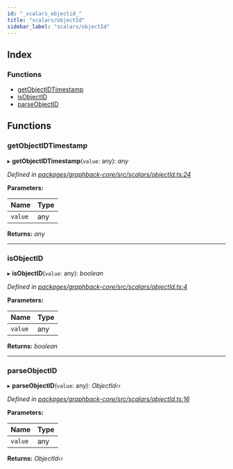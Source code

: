 ```yaml
---
id: "_scalars_objectid_"
title: "scalars/objectId"
sidebar_label: "scalars/objectId"
---
```


## Index

### Functions

* [getObjectIDTimestamp](_scalars_objectid_.md#getobjectidtimestamp)
* [isObjectID](_scalars_objectid_.md#isobjectid)
* [parseObjectID](_scalars_objectid_.md#parseobjectid)

## Functions

###  getObjectIDTimestamp

▸ **getObjectIDTimestamp**(`value`: any): *any*

*Defined in [packages/graphback-core/src/scalars/objectId.ts:24](https://github.com/aerogear/graphback/blob/bc616b51/packages/graphback-core/src/scalars/objectId.ts#L24)*

**Parameters:**

Name | Type |
------ | ------ |
`value` | any |

**Returns:** *any*

___

###  isObjectID

▸ **isObjectID**(`value`: any): *boolean*

*Defined in [packages/graphback-core/src/scalars/objectId.ts:4](https://github.com/aerogear/graphback/blob/bc616b51/packages/graphback-core/src/scalars/objectId.ts#L4)*

**Parameters:**

Name | Type |
------ | ------ |
`value` | any |

**Returns:** *boolean*

___

###  parseObjectID

▸ **parseObjectID**(`value`: any): *ObjectId‹›*

*Defined in [packages/graphback-core/src/scalars/objectId.ts:16](https://github.com/aerogear/graphback/blob/bc616b51/packages/graphback-core/src/scalars/objectId.ts#L16)*

**Parameters:**

Name | Type |
------ | ------ |
`value` | any |

**Returns:** *ObjectId‹›*
